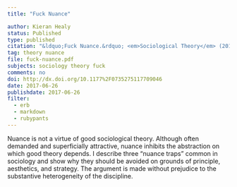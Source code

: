 ```yaml
---
title: "Fuck Nuance"

author: Kieran Healy
status: Published
type: published
citation: "&ldquo;Fuck Nuance.&rdquo; <em>Sociological Theory</em> (2017), 35:118-127."
tag: theory nuance
file: fuck-nuance.pdf
subjects: sociology theory fuck
comments: no
doi: http://dx.doi.org/10.1177%2F0735275117709046
date: 2017-06-26
publishdate: 2017-06-26
filter:
  - erb
  - markdown
  - rubypants
---
```


Nuance is not a virtue of good sociological theory. Although often demanded and superficially attractive, nuance inhibits the abstraction on which good theory depends. I describe three “nuance traps” common in sociology and show why they should be avoided on grounds of principle, aesthetics, and strategy. The argument is made without prejudice to the substantive heterogeneity of the discipline.

